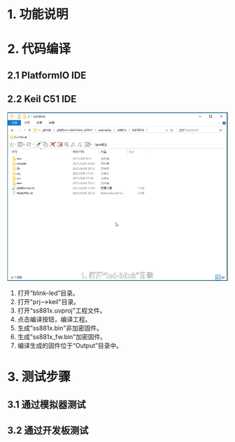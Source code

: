 # 1. 功能说明



# 2. 代码编译

## 2.1 PlatformIO IDE

## 2.2 Keil C51 IDE
![image](https://github.com/ssmcu/platform-sinhmicro_sinh51/blob/main/examples/ss881x/led-blink/doc/led-blink-build.gif)
1. 打开“blink-led”目录。
2. 打开"prj-->keil"目录。
3. 打开“ss881x.uvproj"工程文件。
4. 点击编译按钮，编译工程。
5. 生成”ss881x.bin"非加密固件。
6. 生成”ss881x_fw.bin"加密固件。
7. 编译生成的固件位于“Output”目录中。

# 3. 测试步骤

## 3.1 通过模拟器测试



## 3.2 通过开发板测试
